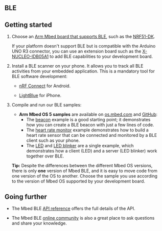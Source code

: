 <h2 id="ble-tutorial">BLE</h2>

## Getting started

1. Choose an [Arm Mbed board that supports BLE](https://os.mbed.com/platforms/?mbed-enabled=15&connectivity=3), such as the [NRF51-DK](https://os.mbed.com/platforms/Nordic-nRF51-DK/).

	If your platform doesn't support BLE but is compatible with the Arduino UNO R3 connector, you can use an extension board such as the [X-NUCLEO-IDB05A1](https://os.mbed.com/components/X-NUCLEO-IDB05A1-Bluetooth-Low-Energy/) to add BLE capabilities to your development board.

1. Install a BLE scanner on your phone. It allows you to track all BLE activities from your embedded application. This is a mandatory tool for BLE software development:

    - [nRF Connect](https://play.google.com/store/apps/details?id=no.nordicsemi.android.mcp) for Android.

    - [LightBlue](https://itunes.apple.com/gb/app/lightblue-bluetooth-low-energy/id557428110?mt=8) for iPhone.

1. Compile and run our BLE samples:

    - **Arm Mbed OS 5 samples** are available on [os.mbed.com](https://os.mbed.com/teams/mbed-os-examples/) and [GitHub](https://github.com/ARMmbed/mbed-os-example-ble):
        - The [beacon](https://os.mbed.com/teams/mbed-os-examples/code/mbed-os-example-ble-Beacon/) example is a good starting point; it demonstrates how you can create a BLE beacon with just a few lines of code.  
        - The [heart rate monitor](https://os.mbed.com/teams/mbed-os-examples/code/mbed-os-example-ble-HeartRate/) example demonstrates how to build a heart rate sensor that can be connected and monitored by a BLE client such as your phone.
        - The [LED](https://os.mbed.com/teams/mbed-os-examples/code/mbed-os-example-ble-LED/) and [LED blinker](https://os.mbed.com/teams/mbed-os-examples/code/mbed-os-example-ble-LEDBlinker/) are a single example, which demonstrates how a client (LED) and a server (LED blinker) work together over BLE.

    <span>**Tip:** Despite the differences between the different Mbed OS versions, there is only **one** version of Mbed BLE, and it is easy to move code from one version of the OS to another. Choose the sample you use according to the version of Mbed OS supported by your development board.</span>

## Going further

- The Mbed BLE [API reference](../apis/ble.html) offers the full details of the API.

- The Mbed BLE [online community](https://os.mbed.com/teams/Bluetooth-Low-Energy/community/) is also a great place to ask questions and share your knowledge.
